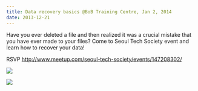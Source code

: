 ```yaml
---
title: Data recovery basics @BoB Training Centre, Jan 2, 2014
date: 2013-12-21
---
```

Have you ever deleted a file and then realized it was a crucial mistake
that you have ever made to your files? Come to Seoul Tech Society event
and learn how to recover your data! 

RSVP <http://www.meetup.com/seoul-tech-society/events/147208302/>

![]({{images}}/data-recovery-poster-en.jpg)

![]({{images}}/data-recovery-poster-kr.jpg)



